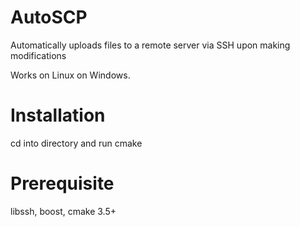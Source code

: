# AutoSCP
Automatically uploads files to a remote server via SSH upon making modifications

Works on Linux on Windows. 
# Installation

cd into directory and run cmake

# Prerequisite
libssh, boost, cmake 3.5+
